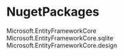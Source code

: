 # NugetPackages
Microsoft.EntityFrameworkCore  
Microsoft.EntityFrameworkCore.sqlite  
Microsoft.EntityFrameworkCore.design  
